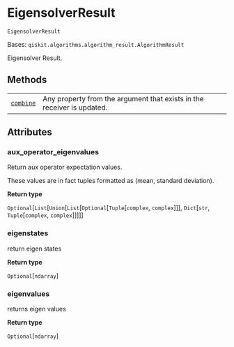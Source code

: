 # EigensolverResult

`EigensolverResult`

Bases: `qiskit.algorithms.algorithm_result.AlgorithmResult`

Eigensolver Result.

## Methods

|                                                                                                                                                    |                                                                        |
| -------------------------------------------------------------------------------------------------------------------------------------------------- | ---------------------------------------------------------------------- |
| [`combine`](qiskit.algorithms.EigensolverResult.combine#qiskit.algorithms.EigensolverResult.combine "qiskit.algorithms.EigensolverResult.combine") | Any property from the argument that exists in the receiver is updated. |

## Attributes

### aux\_operator\_eigenvalues

Return aux operator expectation values.

These values are in fact tuples formatted as (mean, standard deviation).

**Return type**

`Optional`\[`List`\[`Union`\[`List`\[`Optional`\[`Tuple`\[`complex`, `complex`]]], `Dict`\[`str`, `Tuple`\[`complex`, `complex`]]]]]

### eigenstates

return eigen states

**Return type**

`Optional`\[`ndarray`]

### eigenvalues

returns eigen values

**Return type**

`Optional`\[`ndarray`]
